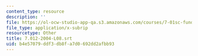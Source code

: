 ```yaml
---
content_type: resource
description: ''
file: https://ol-ocw-studio-app-qa.s3.amazonaws.com/courses/7-01sc-fundamentals-of-biology-fall-2011/b4e57079ddf3db8fa7d0692dd2afbb93_7.012-2004-L08.srt
file_type: application/x-subrip
resourcetype: Other
title: 7.012-2004-L08.srt
uid: b4e57079-ddf3-db8f-a7d0-692dd2afbb93
---
```

